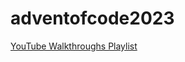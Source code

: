 # adventofcode2023

[YouTube Walkthroughs Playlist](https://www.youtube.com/playlist?list=PLRzrjcjTa5SyxgLnQOjWaWrytK1eZW68U)